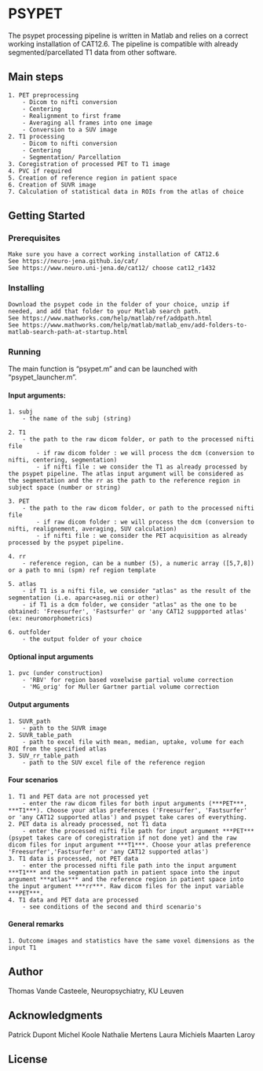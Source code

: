 # PSYPET

The psypet processing pipeline is written in Matlab and relies on a correct working installation of CAT12.6.
The pipeline is compatible with already segmented/parcellated T1 data from other software.

## Main steps

	1. PET preprocessing
		- Dicom to nifti conversion
		- Centering
		- Realignment to first frame
		- Averaging all frames into one image
		- Conversion to a SUV image
	2. T1 processing
		- Dicom to nifti conversion
		- Centering
		- Segmentation/ Parcellation 
	3. Coregistration of processed PET to T1 image
	4. PVC if required
	5. Creation of reference region in patient space
	6. Creation of SUVR image
	7. Calculation of statistical data in ROIs from the atlas of choice


## Getting Started


### Prerequisites

	Make sure you have a correct working installation of CAT12.6
	See https://neuro-jena.github.io/cat/
	See https://www.neuro.uni-jena.de/cat12/ choose cat12_r1432

### Installing

	Download the psypet code in the folder of your choice, unzip if needed, and add that folder to your Matlab search path.
	See https://www.mathworks.com/help/matlab/ref/addpath.html
	See https://www.mathworks.com/help/matlab/matlab_env/add-folders-to-matlab-search-path-at-startup.html

### Running 

The main function is “psypet.m” and can be launched with “psypet_launcher.m”. 


#### Input arguments:
 
	1. subj
		- the name of the subj (string)
 
	2. T1
		- the path to the raw dicom folder, or path to the processed nifti file
        	- if raw dicom folder : we will process the dcm (conversion to nifti, centering, segmentation)
        	- if nifti file : we consider the T1 as already processed by the psypet pipeline. The atlas input argument will be considered as the segmentation and the rr as the path to the reference region in subject space (number or string)
  
	3. PET
		- the path to the raw dicom folder, or path to the processed nifti file
        	- if raw dicom folder : we will process the dcm (conversion to nifti, realignement, averaging, SUV calculation)
        	- if nifti file : we consider the PET acquisition as already processed by the psypet pipeline.
  
	4. rr
		- reference region, can be a number (5), a numeric array ([5,7,8]) or a path to mni (spm) ref region template
  
	5. atlas
        - if T1 is a nifti file, we consider "atlas" as the result of the segmentation (i.e. aparc+aseg.nii or other)
        - if T1 is a dcm folder, we consider "atlas" as the one to be obtained: 'Freesurfer', 'Fastsurfer' or 'any CAT12 suppported atlas' (ex: neuromorphometrics)

	6. outfolder
		- the output folder of your choice

#### Optional input arguments
	1. pvc (under construction)
		- 'RBV' for region based voxelwise partial volume correction
		- 'MG_orig' for Muller Gartner partial volume correction

#### Output arguments

    1. SUVR_path
		- path to the SUVR image
    2. SUVR_table_path
		- path to excel file with mean, median, uptake, volume for each ROI from the specified atlas
	3. SUV_rr_table_path
		- path to the SUV excel file of the reference region

#### Four scenarios

	1. T1 and PET data are not processed yet
		- enter the raw dicom files for both input arguments (***PET***, ***T1***). Choose your atlas preferences ('Freesurfer', 'Fastsurfer' or 'any CAT12 supported atlas') and psypet take cares of everything.
	2. PET data is already processed, not T1 data
		- enter the processed nifti file path for input argument ***PET*** (psypet takes care of coregistration if not done yet) and the raw dicom files for input argument ***T1***. Choose your atlas preference 'Freesurfer','Fastsurfer' or 'any CAT12 supported atlas')
	3. T1 data is processed, not PET data
		- enter the processed nifti file path into the input argument ***T1*** and the segmentation path in patient space into the input argument ***atlas*** and the reference region in patient space into the input argument ***rr***. Raw dicom files for the input variable ***PET***.
	4. T1 data and PET data are processed
		- see conditions of the second and third scenario's

#### General remarks

    1. Outcome images and statistics have the same voxel dimensions as the input T1

## Author

Thomas Vande Casteele, Neuropsychiatry, KU Leuven

## Acknowledgments

Patrick Dupont
Michel Koole
Nathalie Mertens
Laura Michiels
Maarten Laroy

## License
